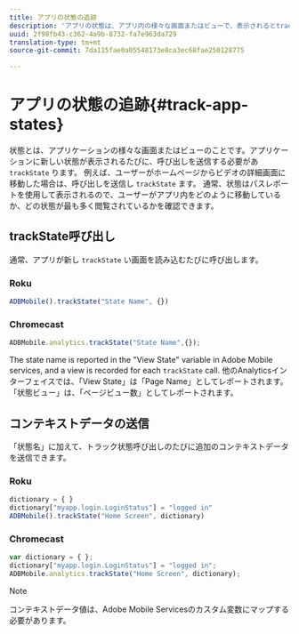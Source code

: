 ```yaml
---
title: アプリの状態の追跡
description: 'アプリの状態は、アプリ内の様々な画面またはビューで、表示されるとtrackState呼び出しが発生します。 '
uuid: 2f98fb43-c362-4a9b-8732-fa7e963da729
translation-type: tm+mt
source-git-commit: 7da115fae0a05548173e8ca3ec68fae250128775

---
```



# アプリの状態の追跡{#track-app-states}

状態とは、アプリケーションの様々な画面またはビューのことです。アプリケーションに新しい状態が表示されるたびに、呼び出しを送信する必要があ `trackState` ります。 例えば、ユーザーがホームページからビデオの詳細画面に移動した場合は、呼び出しを送信し `trackState` ます。 通常、状態はパスレポートを使用して表示されるので、ユーザーがアプリ内をどのように移動しているか、どの状態が最も多く閲覧されているかを確認できます。

## trackState呼び出し

通常、アプリが新し `trackState` い画面を読み込むたびに呼び出します。

### Roku

```js
ADBMobile().trackState("State Name", {})
```

### Chromecast

```js
ADBMobile.analytics.trackState("State Name",{});
```

The state name is reported in the "View State" variable in Adobe Mobile services, and a view is recorded for each `trackState` call. 他のAnalyticsインターフェイスでは、「View State」は「Page Name」としてレポートされます。「状態ビュー」は、「ページビュー数」としてレポートされます。

## コンテキストデータの送信

「状態名」に加えて、トラック状態呼び出しのたびに追加のコンテキストデータを送信できます。

### Roku

```js
dictionary = { } 
dictionary["myapp.login.LoginStatus"] = "logged in"  
ADBMobile().trackState("Home Screen", dictionary)
```

### Chromecast

```js
var dictionary = { }; 
dictionary["myapp.login.LoginStatus"] = "logged in"; 
ADBMobile.analytics.trackState("Home Screen", dictionary); 
```

>[!NOTE]
>
>コンテキストデータ値は、Adobe Mobile Servicesのカスタム変数にマップする必要があります。

